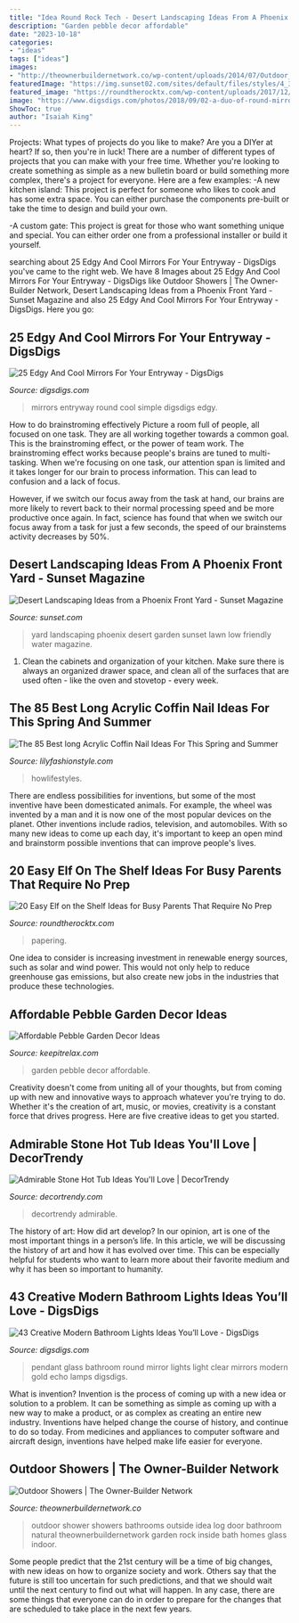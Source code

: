 ```yaml
---
title: "Idea Round Rock Tech - Desert Landscaping Ideas From A Phoenix Front Yard"
description: "Garden pebble decor affordable"
date: "2023-10-18"
categories:
- "ideas"
tags: ["ideas"]
images:
- "http://theownerbuildernetwork.co/wp-content/uploads/2014/07/Outdoor_Shower00004.jpg"
featuredImage: "https://img.sunset02.com/sites/default/files/styles/4_3_horizontal_-_1200x900/public/image/2016/06/main/front-yard-after-0410.jpg"
featured_image: "https://roundtherocktx.com/wp-content/uploads/2017/12/elves12-680x1024.jpg"
image: "https://www.digsdigs.com/photos/2018/09/02-a-duo-of-round-mirrors-in-simple-frames-for-a-boho-chic-entryway.jpg"
ShowToc: true
author: "Isaiah King"
---
```



Projects: What types of projects do you like to make?
Are you a DIYer at heart? If so, then you're in luck! There are a number of different types of projects that you can make with your free time. Whether you're looking to create something as simple as a new bulletin board or build something more complex, there's a project for everyone. Here are a few examples: 
-A new kitchen island: This project is perfect for someone who likes to cook and has some extra space. You can either purchase the components pre-built or take the time to design and build your own. 

-A custom gate: This project is great for those who want something unique and special. You can either order one from a professional installer or build it yourself.

	

		
searching about 25 Edgy And Cool Mirrors For Your Entryway - DigsDigs you've came to the right web. We have 8 Images about 25 Edgy And Cool Mirrors For Your Entryway - DigsDigs like Outdoor Showers | The Owner-Builder Network, Desert Landscaping Ideas from a Phoenix Front Yard - Sunset Magazine and also 25 Edgy And Cool Mirrors For Your Entryway - DigsDigs. Here you go:
		
    
## 25 Edgy And Cool Mirrors For Your Entryway - DigsDigs

<img loading=lazy src="https://www.digsdigs.com/photos/2018/09/02-a-duo-of-round-mirrors-in-simple-frames-for-a-boho-chic-entryway.jpg" onerror="this.onerror=null;this.src='https://tse3.mm.bing.net/th?id=OIP.QRk4dOyp_O7m7DSlSeOKRQHaKL&amp;pid=15.1';" alt="25 Edgy And Cool Mirrors For Your Entryway - DigsDigs">

_Source: digsdigs.com_

>mirrors entryway round cool simple digsdigs edgy. 

	

How to do brainstroming effectively
Picture a room full of people, all focused on one task. They are all working together towards a common goal. This is the brainstroming effect, or the power of team work.
The brainstroming effect works because people's brains are tuned to multi-tasking. When we're focusing on one task, our attention span is limited and it takes longer for our brain to process information. This can lead to confusion and a lack of focus.

However, if we switch our focus away from the task at hand, our brains are more likely to revert back to their normal processing speed and be more productive once again. In fact, science has found that when we switch our focus away from a task for just a few seconds, the speed of our brainstems activity decreases by 50%.

    
## Desert Landscaping Ideas From A Phoenix Front Yard - Sunset Magazine

<img loading=lazy src="https://img.sunset02.com/sites/default/files/styles/4_3_horizontal_-_1200x900/public/image/2016/06/main/front-yard-after-0410.jpg" onerror="this.onerror=null;this.src='https://tse3.mm.bing.net/th?id=OIP.PZhcmXhL_gDCt1UnAs0dfwHaFj&amp;pid=15.1';" alt="Desert Landscaping Ideas from a Phoenix Front Yard - Sunset Magazine">

_Source: sunset.com_

>yard landscaping phoenix desert garden sunset lawn low friendly water magazine. 

	

1. Clean the cabinets and organization of your kitchen. Make sure there is always an organized drawer space, and clean all of the surfaces that are used often - like the oven and stovetop - every week.

    
## The 85 Best Long Acrylic Coffin Nail Ideas For This Spring And Summer

<img loading=lazy src="https://lilyfashionstyle.com/wp-content/uploads/2020/03/59-1.jpg" onerror="this.onerror=null;this.src='https://tse1.mm.bing.net/th?id=OIP.13TzapsRXDZTKCLoLT0RdQHaKg&amp;pid=15.1';" alt="The 85 Best long Acrylic Coffin Nail Ideas For This Spring and Summer">

_Source: lilyfashionstyle.com_

>howlifestyles. 

	

There are endless possibilities for inventions, but some of the most inventive have been domesticated animals. For example, the wheel was invented by a man and it is now one of the most popular devices on the planet. Other inventions include radios, television, and automobiles. With so many new ideas to come up each day, it's important to keep an open mind and brainstorm possible inventions that can improve people's lives.

    
## 20 Easy Elf On The Shelf Ideas For Busy Parents That Require No Prep

<img loading=lazy src="https://roundtherocktx.com/wp-content/uploads/2017/12/elves12-680x1024.jpg" onerror="this.onerror=null;this.src='https://tse2.mm.bing.net/th?id=OIP.gv_HkUcJoNl43GYdueiuaQHaLJ&amp;pid=15.1';" alt="20 Easy Elf on the Shelf Ideas for Busy Parents That Require No Prep">

_Source: roundtherocktx.com_

>papering. 

	

One idea to consider is increasing investment in renewable energy sources, such as solar and wind power. This would not only help to reduce greenhouse gas emissions, but also create new jobs in the industries that produce these technologies.

    
## Affordable Pebble Garden Decor Ideas

<img loading=lazy src="https://keepitrelax.com/wp-content/uploads/2020/06/103928412_140009397696588_2926654003432517938_o-1.jpg" onerror="this.onerror=null;this.src='https://tse2.mm.bing.net/th?id=OIP.prblWNq6S3qlXOnvvZzU-wHaO0&amp;pid=15.1';" alt="Affordable Pebble Garden Decor Ideas">

_Source: keepitrelax.com_

>garden pebble decor affordable. 

	

Creativity doesn't come from uniting all of your thoughts, but from coming up with new and innovative ways to approach whatever you're trying to do. Whether it's the creation of art, music, or movies, creativity is a constant force that drives progress. Here are five creative ideas to get you started.

    
## Admirable Stone Hot Tub Ideas You&#039;ll Love | DecorTrendy

<img loading=lazy src="https://decortrendy.com/wp-content/uploads/2019/08/stone-hot-tub-14.jpg" onerror="this.onerror=null;this.src='https://tse3.mm.bing.net/th?id=OIP.jCKcaThWk1PLr0R2GpOycQHaLJ&amp;pid=15.1';" alt="Admirable Stone Hot Tub Ideas You&#039;ll Love | DecorTrendy">

_Source: decortrendy.com_

>decortrendy admirable. 

	

The history of art: How did art develop?
In our opinion, art is one of the most important things in a person’s life. In this article, we will be discussing the history of art and how it has evolved over time. This can be especially helpful for students who want to learn more about their favorite medium and why it has been so important to humanity.

    
## 43 Creative Modern Bathroom Lights Ideas You’ll Love - DigsDigs

<img loading=lazy src="https://www.digsdigs.com/photos/2016/04/clear-glass-pendant-lamps-with-black-bases-echo-with-the-round-mirror-and-accessories-and-brign-much-light.jpg" onerror="this.onerror=null;this.src='https://tse3.mm.bing.net/th?id=OIP.R2n69MnPb3DM4UWAYb5rPAHaMz&amp;pid=15.1';" alt="43 Creative Modern Bathroom Lights Ideas You’ll Love - DigsDigs">

_Source: digsdigs.com_

>pendant glass bathroom round mirror lights light clear mirrors modern gold echo lamps digsdigs. 

	

What is invention?
Invention is the process of coming up with a new idea or solution to a problem. It can be something as simple as coming up with a new way to make a product, or as complex as creating an entire new industry. Inventions have helped change the course of history, and continue to do so today. From medicines and appliances to computer software and aircraft design, inventions have helped make life easier for everyone.

    
## Outdoor Showers | The Owner-Builder Network

<img loading=lazy src="http://theownerbuildernetwork.co/wp-content/uploads/2014/07/Outdoor_Shower00004.jpg" onerror="this.onerror=null;this.src='https://tse3.mm.bing.net/th?id=OIP.6N1OJsXReZUs-hjBjDDm_AHaKM&amp;pid=15.1';" alt="Outdoor Showers | The Owner-Builder Network">

_Source: theownerbuildernetwork.co_

>outdoor shower showers bathrooms outside idea log door bathroom natural theownerbuildernetwork garden rock inside bath homes glass indoor. 

	

Some people predict that the 21st century will be a time of big changes, with new ideas on how to organize society and work. Others say that the future is still too uncertain for such predictions, and that we should wait until the next century to find out what will happen. In any case, there are some things that everyone can do in order to prepare for the changes that are scheduled to take place in the next few years.

